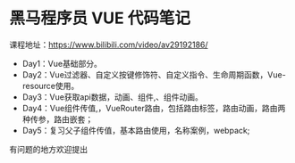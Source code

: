 # 黑马程序员 VUE 代码笔记

课程地址：https://www.bilibili.com/video/av29192186/

- Day1：Vue基础部分。
- Day2：Vue过滤器、自定义按键修饰符、自定义指令、生命周期函数，Vue-resource使用。
- Day3：Vue获取api数据，动画、组件,、组件动画。
- Day4：Vue组件传值,，VueRouter路由，包括路由标签，路由动画，路由两种传参，路由嵌套；
- Day5：复习父子组件传值，基本路由使用，名称案例，webpack;

有问题的地方欢迎提出
